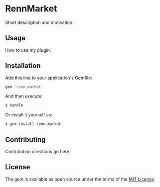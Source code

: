 # RennMarket
Short description and motivation.

## Usage
How to use my plugin.

## Installation
Add this line to your application's Gemfile:

```ruby
gem 'renn_market'
```

And then execute:
```bash
$ bundle
```

Or install it yourself as:
```bash
$ gem install renn_market
```

## Contributing
Contribution directions go here.

## License
The gem is available as open source under the terms of the [MIT License](https://opensource.org/licenses/MIT).
